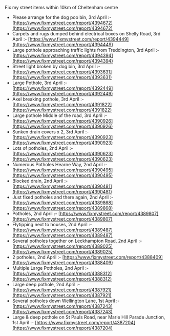 Fix my street items within 10km of Cheltenham centre

<!-- fix_marker starts -->

- Please arrange for the dog poo bin, 3rd April :- [https://www.fixmystreet.com/report/4394672](https://www.fixmystreet.com/report/4394672)
- Carpets and rugs dumped behind electrical boxes on Shelly Road, 3rd April :- [https://www.fixmystreet.com/report/4394449](https://www.fixmystreet.com/report/4394449)
- Large pothole approaching traffic lights from Treddington, 3rd April :- [https://www.fixmystreet.com/report/4394394](https://www.fixmystreet.com/report/4394394)
- Street light broken by dog bin, 3rd April :- [https://www.fixmystreet.com/report/4393631](https://www.fixmystreet.com/report/4393631)
- Large Pothole, 3rd April :- [https://www.fixmystreet.com/report/4392449](https://www.fixmystreet.com/report/4392449)
- Axel breaking pothole, 3rd April :- [https://www.fixmystreet.com/report/4391822](https://www.fixmystreet.com/report/4391822)
- Large pothole Middle of the road, 3rd April :- [https://www.fixmystreet.com/report/4390926](https://www.fixmystreet.com/report/4390926)
- Sunken drain covers x 2, 3rd April :- [https://www.fixmystreet.com/report/4390923](https://www.fixmystreet.com/report/4390923)
- Lots of potholes, 2nd April :- [https://www.fixmystreet.com/report/4390623](https://www.fixmystreet.com/report/4390623)
- Numerous Potholes Hearne Way, 2nd April :- [https://www.fixmystreet.com/report/4390495](https://www.fixmystreet.com/report/4390495)
- Blocked drain, 2nd April :- [https://www.fixmystreet.com/report/4390481](https://www.fixmystreet.com/report/4390481)
- Just fixed potholes and there again, 2nd April :- [https://www.fixmystreet.com/report/4389868](https://www.fixmystreet.com/report/4389868)
- Potholes, 2nd April :- [https://www.fixmystreet.com/report/4389807](https://www.fixmystreet.com/report/4389807)
- Flytipping next to houses, 2nd April :- [https://www.fixmystreet.com/report/4389487](https://www.fixmystreet.com/report/4389487)
- Several potholes together on Leckhampton Road, 2nd April :- [https://www.fixmystreet.com/report/4389025](https://www.fixmystreet.com/report/4389025)
- 2 potholes, 2nd April :- [https://www.fixmystreet.com/report/4388409](https://www.fixmystreet.com/report/4388409)
- Multiple Large Potholes, 2nd April :- [https://www.fixmystreet.com/report/4388312](https://www.fixmystreet.com/report/4388312)
- Large deep pothole, 2nd April :- [https://www.fixmystreet.com/report/4387921](https://www.fixmystreet.com/report/4387921)
- Several potholes down Wellington Lane, 1st April :- [https://www.fixmystreet.com/report/4387243](https://www.fixmystreet.com/report/4387243)
- Large & deep pothole on St Pauls Road, near Marle Hill Parade Junction, 1st April :- [https://www.fixmystreet.com/report/4387204](https://www.fixmystreet.com/report/4387204)

<!-- fix_marker ends -->